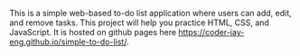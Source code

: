 This is a simple web-based to-do list application where users can add, edit, and remove tasks. This project will help you practice HTML, CSS, and JavaScript. It is hosted on github pages here https://coder-jay-eng.github.io/simple-to-do-list/.

